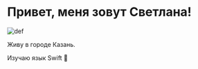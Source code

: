 # __Привет, меня зовут Светлана!__

![def](https://static.life.ru/posts/2019/06/1222416/7f3e6f4df5b7a524a4400d88282d28fe.gif)

Живу в городе Казань.

Изучаю язык Swift :eyes: